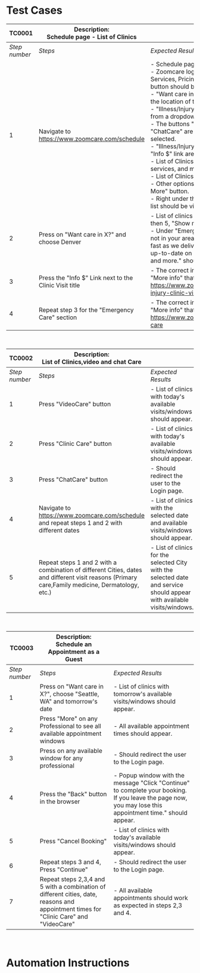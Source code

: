 # Test Cases

| TC0001      | Description: <br /> Schedule page - List of Clinics |                                                                                                      |
|        ---  |                         ---                    |                                          ---                                                         |
| *Step number* | *Steps*                                          | *Expected Results*                                                                                     | 
| 1           | Navigate to https://www.zoomcare.com/schedule  | - Schedule page should be shown <br />- Zoomcare logo top-right, Schedule, Locations, Services, Pricing & Insurance links, and Login button should be visible.<br /> - "Want care in X?" should be shown based on the location of the user.<br /> - "Illness/Injury" and "Today" shown by default from a dropdown menu. <br />- The buttons "Clinic Care", "VideoCare" and "ChatCare" are visible, "Clinic Care" button is selected.<br /> - "Illness/Injury Clinic Visit title, followed by the "Info $" link are visible. <br />- List of Clinics with available times, clinic services, and map link are visible. <br />- List of Clinics should contain 5 or fewer options - Other options are hidden under the "Show More" button. <br />- Right under the list of clinics, "Emergency Care" list should be visible followed by the "Info $" link.|                                                         
| 2           | Press on "Want care in X?" and choose Denver   | - List of clinics in Denver should appear - If less then 5, "Show more" button should not be visible. <br />- Under "Emergency Care" the message "We're not in your area yet—but we're growing almost as fast as we deliver care! Follow us on social to stay up-to-date on ZoomCare news, announcements and more." should be visible.|                                                 
| 3           | Press the "Info $" Link next to the Clinic Visit title| - The correct info should appear with the link "More info" that takes the user to the page https://www.zoomcare.com/services/illness-injury-clinic-visit                                       |
| 4           | Repeat step 3 for the "Emergency Care" section         | - The correct info should appear with the link "More info" that takes the user to the page https://www.zoomcare.com/services/emergency-care         

<br />

| TC0002      | Description: <br /> List of Clinics,video and chat Care|   |
|        ---  |                         ---                    |                                          ---                                                         |
| *Step number* | *Steps*                                          | *Expected Results*                                                                                     | 
| 1 | Press "VideoCare" button | - List of clinics with today's available visits/windows should appear.|
|2| Press "Clinic Care" button| - List of clinics with today's available visits/windows should appear.|
|3| Press "ChatCare" button| - Should redirect the user to the Login page.|
|4| Navigate to https://www.zoomcare.com/schedule and repeat steps 1 and 2 with different dates| - List of clinics with the selected date and available visits/windows should appear.
|5| Repeat steps 1 and 2 with a combination of different Cities, dates and different visit reasons (Primary care,Family medicine, Dermatology, etc.)| - List of clinics for the selected City with the selected date and service should appear with available visits/windows.

<br />

| TC0003      | Description: <br /> Schedule an Appointment as a Guest|   |
|        ---  |                         ---                    |                                          ---                                                         |
| *Step number* | *Steps*                                          | *Expected Results*                                                                                     | 
| 1 | Press on "Want care in X?", choose "Seattle, WA" and tomorrow's date | - List of clinics with tomorrow's available visits/windows should appear.|
|2| Press "More" on any Professional to see all available appointment windows | - All available appointment times should appear.|
|3| Press on any available window for any professional| - Should redirect the user to the Login page.|
|4| Press the "Back" button in the browser| - Popup window with the message "Click "Continue" to complete your booking. If you leave the page now, you may lose this appointment time." should appear.
|5| Press "Cancel Booking"| - List of clinics with today's available visits/windows should appear.
|6| Repeat steps 3 and 4, Press "Continue"| - Should redirect the user to the Login page.
|7| Repeat steps 2,3,4 and 5 with a combination of different cities, date, reasons and appointment times for "Clinic Care" and "VideoCare"| - All available appointments should work as expected in steps 2,3 and 4.

<br />

# Automation Instructions
